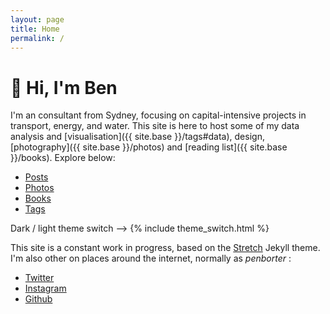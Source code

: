 ```yaml
---
layout: page
title: Home
permalink: /
---
```


# 👋 Hi, I'm Ben

I'm an consultant from Sydney, focusing on capital-intensive projects in transport, energy, and water. This site is here to host some of my data analysis and [visualisation]({{ site.base }}/tags#data), design, [photography]({{ site.base }}/photos) and [reading list]({{ site.base }}/books). 
Explore below:

<ul class="nav-about">
  <li><a href="/posts">Posts</a></li>
  <li><a href="/photos">Photos</a></li>
  <li><a href="/books">Books</a></li>
  <li><a href="/tags">Tags</a></li>
</ul>

Dark / light theme switch --> {% include theme_switch.html %}

This site is a constant work in progress, based on the [Stretch](https://stretch.ben.report/) Jekyll theme.
I'm also other on places around the internet, normally as *penborter* : 

- [Twitter](https://twitter.com/penborter)
- [Instagram](https://www.instagram.com/penborter/)
- [Github](https://github.com/penborter)
